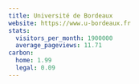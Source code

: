 ```yaml
---
title: Université de Bordeaux
website: https://www.u-bordeaux.fr
stats:
  visitors_per_month: 1900000
  average_pageviews: 11.71
carbon:
  home: 1.99
  legal: 0.09
---
```

